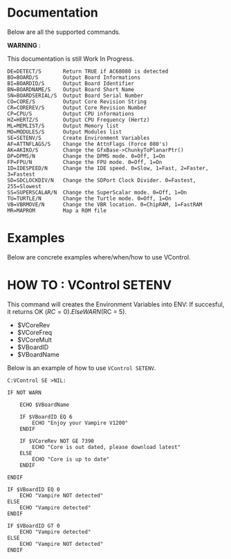 # Documentation

Below are all the supported commands.

**WARNING** :

This documentation is still Work In Progress.


```HELP/S            This help
DE=DETECT/S       Return TRUE if AC68080 is detected
BO=BOARD/S        Output Board Informations
BI=BOARDID/S      Output Board Identifier
BN=BOARDNAME/S    Output Board Short Name
SN=BOARDSERIAL/S  Output Board Serial Number
CO=CORE/S         Output Core Revision String
CR=COREREV/S      Output Core Revision Number
CP=CPU/S          Output CPU informations
HZ=HERTZ/S        Output CPU Frequency (Hertz)
ML=MEMLIST/S      Output Memory list
MO=MODULES/S      Output Modules list
SE=SETENV/S       Create Environment Variables
AF=ATTNFLAGS/S    Change the AttnFlags (Force 080's)
AK=AKIKO/S        Change the GfxBase->ChunkyToPlanarPtr()
DP=DPMS/N         Change the DPMS mode. 0=Off, 1=On
FP=FPU/N          Change the FPU mode. 0=Off, 1=On
ID=IDESPEED/N     Change the IDE speed. 0=Slow, 1=Fast, 2=Faster, 3=Fastest
SD=SDCLOCKDIV/N   Change the SDPort Clock Divider. 0=Fastest, 255=Slowest
SS=SUPERSCALAR/N  Change the SuperScalar mode. 0=Off, 1=On
TU=TURTLE/N       Change the Turtle mode. 0=Off, 1=On
VB=VBRMOVE/N      Change the VBR location. 0=ChipRAM, 1=FastRAM
MR=MAPROM         Map a ROM file
```


# Examples

Below are concrete examples where/when/how to use VControl.



# HOW TO : VControl SETENV

This command will creates the Environment Variables into ENV:
If succesful, it returns OK ($RC = 0). Else WARN ($RC = 5).

* $VCoreRev
* $VCoreFreq
* $VCoreMult
* $VBoardID
* $VBoardName

Below is an example of how to use `VControl SETENV`.

```
C:VControl SE >NIL:

IF NOT WARN

	ECHO $VBoardName

	IF $VBoardID EQ 6
		ECHO "Enjoy your Vampire V1200"
	ENDIF

	IF $VCoreRev NOT GE 7390
		ECHO "Core is out dated, please download latest"
	ELSE
		ECHO "Core is up to date"
	ENDIF

ENDIF
```

```
IF $VBoardID EQ 0
	ECHO "Vampire NOT detected"
ELSE
	ECHO "Vampire detected"
ENDIF
```

```
IF $VBoardID GT 0
	ECHO "Vampire detected"
ELSE
	ECHO "Vampire NOT detected"
ENDIF
```
